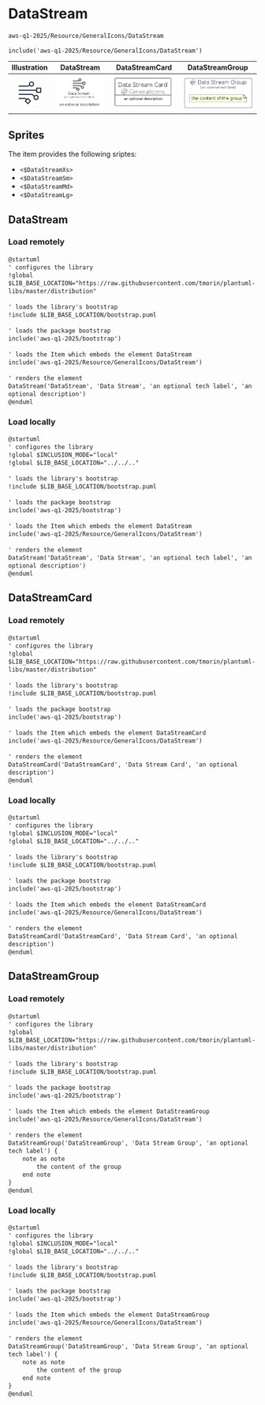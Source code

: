 # DataStream


```text
aws-q1-2025/Resource/GeneralIcons/DataStream
```

```text
include('aws-q1-2025/Resource/GeneralIcons/DataStream')
```



| Illustration | DataStream | DataStreamCard | DataStreamGroup |
| :---: | :---: | :---: | :---: |
| ![illustration for Illustration](../../../aws-q1-2025/Resource/GeneralIcons/DataStream.png) | ![illustration for DataStream](../../../aws-q1-2025/Resource/GeneralIcons/DataStream.Local.png) | ![illustration for DataStreamCard](../../../aws-q1-2025/Resource/GeneralIcons/DataStreamCard.Local.png) | ![illustration for DataStreamGroup](../../../aws-q1-2025/Resource/GeneralIcons/DataStreamGroup.Local.png) |



## Sprites
The item provides the following sriptes:

- `<$DataStreamXs>`
- `<$DataStreamSm>`
- `<$DataStreamMd>`
- `<$DataStreamLg>`





## DataStream

### Load remotely
```plantuml
@startuml
' configures the library
!global $LIB_BASE_LOCATION="https://raw.githubusercontent.com/tmorin/plantuml-libs/master/distribution"

' loads the library's bootstrap
!include $LIB_BASE_LOCATION/bootstrap.puml

' loads the package bootstrap
include('aws-q1-2025/bootstrap')

' loads the Item which embeds the element DataStream
include('aws-q1-2025/Resource/GeneralIcons/DataStream')

' renders the element
DataStream('DataStream', 'Data Stream', 'an optional tech label', 'an optional description')
@enduml
```

### Load locally
```plantuml
@startuml
' configures the library
!global $INCLUSION_MODE="local"
!global $LIB_BASE_LOCATION="../../.."

' loads the library's bootstrap
!include $LIB_BASE_LOCATION/bootstrap.puml

' loads the package bootstrap
include('aws-q1-2025/bootstrap')

' loads the Item which embeds the element DataStream
include('aws-q1-2025/Resource/GeneralIcons/DataStream')

' renders the element
DataStream('DataStream', 'Data Stream', 'an optional tech label', 'an optional description')
@enduml
```

## DataStreamCard

### Load remotely
```plantuml
@startuml
' configures the library
!global $LIB_BASE_LOCATION="https://raw.githubusercontent.com/tmorin/plantuml-libs/master/distribution"

' loads the library's bootstrap
!include $LIB_BASE_LOCATION/bootstrap.puml

' loads the package bootstrap
include('aws-q1-2025/bootstrap')

' loads the Item which embeds the element DataStreamCard
include('aws-q1-2025/Resource/GeneralIcons/DataStream')

' renders the element
DataStreamCard('DataStreamCard', 'Data Stream Card', 'an optional description')
@enduml
```

### Load locally
```plantuml
@startuml
' configures the library
!global $INCLUSION_MODE="local"
!global $LIB_BASE_LOCATION="../../.."

' loads the library's bootstrap
!include $LIB_BASE_LOCATION/bootstrap.puml

' loads the package bootstrap
include('aws-q1-2025/bootstrap')

' loads the Item which embeds the element DataStreamCard
include('aws-q1-2025/Resource/GeneralIcons/DataStream')

' renders the element
DataStreamCard('DataStreamCard', 'Data Stream Card', 'an optional description')
@enduml
```

## DataStreamGroup

### Load remotely
```plantuml
@startuml
' configures the library
!global $LIB_BASE_LOCATION="https://raw.githubusercontent.com/tmorin/plantuml-libs/master/distribution"

' loads the library's bootstrap
!include $LIB_BASE_LOCATION/bootstrap.puml

' loads the package bootstrap
include('aws-q1-2025/bootstrap')

' loads the Item which embeds the element DataStreamGroup
include('aws-q1-2025/Resource/GeneralIcons/DataStream')

' renders the element
DataStreamGroup('DataStreamGroup', 'Data Stream Group', 'an optional tech label') {
    note as note
        the content of the group
    end note
}
@enduml
```

### Load locally
```plantuml
@startuml
' configures the library
!global $INCLUSION_MODE="local"
!global $LIB_BASE_LOCATION="../../.."

' loads the library's bootstrap
!include $LIB_BASE_LOCATION/bootstrap.puml

' loads the package bootstrap
include('aws-q1-2025/bootstrap')

' loads the Item which embeds the element DataStreamGroup
include('aws-q1-2025/Resource/GeneralIcons/DataStream')

' renders the element
DataStreamGroup('DataStreamGroup', 'Data Stream Group', 'an optional tech label') {
    note as note
        the content of the group
    end note
}
@enduml
```

